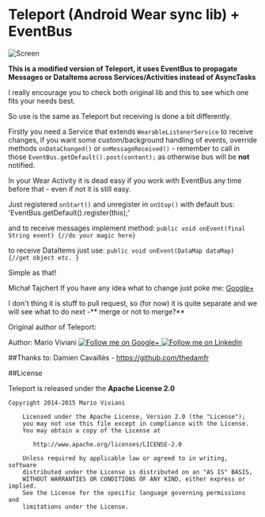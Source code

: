# Teleport (Android Wear sync lib) + EventBus

![Screen](/doc/images/teleport_256.png)

**This is a modified version of Teleport, it uses EventBus to propagate Messages or DataItems across Services/Activities instead of AsyncTasks**

I really encourage you to check both original lib and this to see which one fits your needs best.

So use is the same as Teleport but receiving is done a bit differently.

Firstly you need a Service that extends `WearableListenerService` to receive changes, if you want some custom/background handling of events, override methods `onDataChanged()` or `onMessageReceived()` - remember to call in those `EventBus.getDefault().post(content);` as otherwise bus will be **not** notified.

In your Wear Activity it is dead easy if you work with EventBus any time before that - even if not it is still easy.

Just registered `onStart()` and unregister in `onStop()` with default bus:
'EventBus.getDefault().register(this);'

and to receive messages implement method:
`public void onEvent(final String event) {//do your magic here}`

to receive DataItems just use:
`public void onEvent(DataMap dataMap) {//get object etc. }`

Simple as that!

Michał Tajchert
If you have any idea what to change just poke me:
[Google+](https://plus.google.com/+MichalTajchert/)

I don't thing it is stuff to pull request, so (for now) it is quite separate and we will see what to do next -** merge or not to merge?**

Original author of Teleport:

Author: Mario Viviani
<a href="https://plus.google.com/+MarioViviani/posts">
  <img alt="Follow me on Google+"
       src="https://github.com/Mariuxtheone/Teleport/raw/master/doc/images/googleplus64.png" />
</a>
<a href="https://it.linkedin.com/pub/mario-viviani/45/b96/a59/">
  <img alt="Follow me on LinkedIn"
       src="https://github.com/Mariuxtheone/Teleport/raw/master/doc/images/linkedin64.png" />
</a>

##Thanks to:
Damien Cavaillès - https://github.com/thedamfr


##License

Teleport is released under the **Apache License 2.0**

    Copyright 2014-2015 Mario Viviani
    
        Licensed under the Apache License, Version 2.0 (the "License");
        you may not use this file except in compliance with the License.
        You may obtain a copy of the License at
    
           http://www.apache.org/licenses/LICENSE-2.0
    
        Unless required by applicable law or agreed to in writing, software
        distributed under the License is distributed on an "AS IS" BASIS,
        WITHOUT WARRANTIES OR CONDITIONS OF ANY KIND, either express or implied.
        See the License for the specific language governing permissions and
        limitations under the License.


